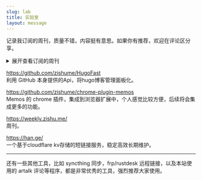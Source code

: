 ```yaml
---
slug: lab
title: 实验室
layout: message
---
```


记录我订阅的周刊，质量不错，内容挺有意思。如果你有推荐，欢迎在评论区分享。

<details>
<summary>展开查看订阅的周刊</summary>

(以下排名不分先后，仅以记录的先后顺序。)


**周刊**

**1. DecoHack周刊**  
https://decohack.zhubai.love/

为独立创造者提供独立见解，帮助你发现新产品方向，启动和完善你的项目。

**2. 好工具周刊**  
https://bestxtools.zhubai.love/

发现并分享有趣，有创意，免费、好用的工具，每周四发布。

**3. 老胡的周刊**  
https://weekly.howie6879.cn/

每周记录看到的有价值的信息，主要针对计算机领域，内容主题极大程度被我个人喜好主导。这个项目核心目的在于记录让自己有印象的信息做一个留存以及共享。

**4. 前端精读周刊**  
https://github.com/ascoders/weekly

前端界的好文精读，每周更新。

**5. 科技爱好者周刊-阮一峰**  
https://github.com/ruanyf/weekly

记录每周值得分享的科技内容，周五发布。

**6. 开发者简报**  
https://dev.com.cn/

每周为你轻解读技术创业🚀、酷产品📱、编程语言👨‍💻、开发工具🛠️…等内容

**7. DEXZ 周刊**  
https://dex.zhubai.love/

一份关于产品、设计、前端、软件等内容的精华资讯邮件周刊。


**月刊**

hellogithub - https://hellogithub.com/  
每月28号发布

---

**播客**

**枫言枫语**  
https://fyfy.fm/

听见科技与人文的声音
一档由开发者 @枫影JustinYan 和设计师 @自力hzlzh 主持的播客节目。
</details>

https://github.com/zishume/HugoFast  
利用 GitHub 本身提供的Api，将hugo博客管理面板化。

https://github.com/zishume/chrome-plugin-memos  
Memos 的 chrome 插件，集成到浏览器扩展中，个人感觉比较方便，后续将会集成更多的功能。

https://weekly.zishu.me/  
周刊。

https://han.ge/  
一个基于cloudflare kv存储的短链接服务，稳定高效长期维护。

---

还有一些其他工具，比如 syncthing 同步，frp/rustdesk 远程链接，以及本站使用的 artalk 评论等程序，都是非常优秀的工具，强烈推荐大家使用。
